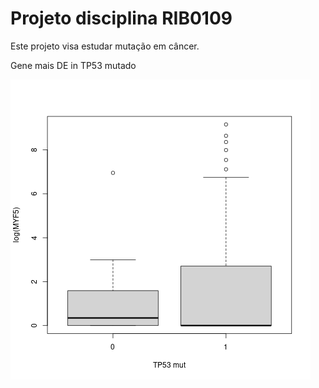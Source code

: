 # Projeto disciplina RIB0109

Este projeto visa estudar mutação em câncer.


Gene mais DE in TP53 mutado

![Alt text](./pictures/TP53.png "TP53")
